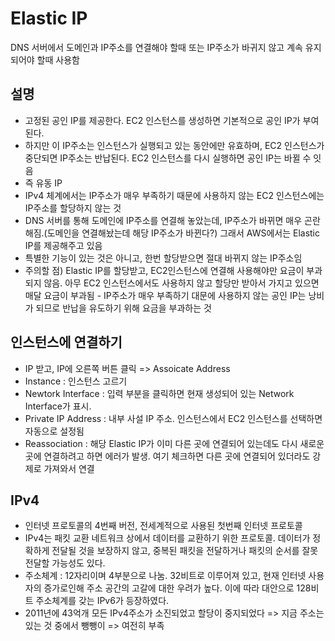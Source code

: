# Elastic IP

DNS 서버에서 도메인과 IP주소를 연결해야 할때 또는 IP주소가 바귀지 않고 계속 유지되어야 할때 사용함

## 설명

- 고정된 공인 IP를 제공한다. EC2 인스턴스를 생성하면 기본적으로 공인 IP가 부여된다.
- 하지만 이 IP주소는 인스턴스가 실행되고 있는 동안에만 유효하며, EC2 인스턴스가 중단되면 IP주소는 반납된다. EC2 인스턴스를 다시 실행하면 공인 IP는 바뀔 수 잇음
- 즉 유동 IP
- IPv4 체계에서는 IP주소가 매우 부족하기 때문에 사용하지 않는 EC2 인스턴스에는 IP주소를 할당하지 않는 것
- DNS 서버를 통해 도메인에 IP주소를 연결해 놓았는데, IP주소가 바뀌면 매우 곤란해짐.(도메인을 연결해놨는데 해당 IP주소가 바뀐다?) 그래서 AWS에서는 Elastic IP를 제공해주고 있음
- 특별한 기능이 있는 것은 아니고, 한번 할당받으면 절대 바뀌지 않는 IP주소임
- 주의할 점) Elastic IP를 할당받고, EC2인스턴스에 연결해 사용해야만 요금이 부과되지 않음. 아무 EC2 인스턴스에서도 사용하지 않고 할당만 받아서 가지고 있으면 매달 요금이 부과됨 - IP주소가 매우 부족하기 대문에 사용하지 않는 공인 IP는 낭비가 되므로 반납을 유도하기 위해 요금을 부과하는 것

## 인스턴스에 연결하기

- IP 받고, IP에 오른쪽 버튼 클릭 => Assoicate Address
- Instance : 인스턴스 고르기
- Newtork Interface : 입력 부분을 클릭하면 현재 생성되어 있는 Network Interface가 표시. 
- Private IP Address : 내부 사설 IP 주소. 인스턴스에서 EC2 인스턴스를 선택하면 자동으로 설정됨
- Reassociation : 해당 Elastic IP가 이미 다른 곳에 연결되어 있는데도 다시 새로운 곳에 연결하려고 하면 에러가 발생. 여기 체크하면 다른 곳에 연결되어 있더라도 강제로 가져와서 연결

## IPv4

- 인터넷 프로토콜의 4번째 버전, 전세계적으로 사용된 첫번째 인터넷 프로토콜
- IPv4는 패킷 교환 네트워크 상에서 데이터를 교환하기 위한 프로토콜. 데이터가 정확하게 전달될 것을 보장하지 않고, 중복된 패킷을 전달하거나 패킷의 순서를 잘못 전달할 가능성도 있다. 
- 주소체계 : 12자리이며 4부분으로 나눔. 32비트로 이루어져 있고, 현재 인터넷 사용자의 증가로인해 주소 공간의 고갈에 대한 우려가 높다. 이에 따라 대안으로 128비트 주소체계를 갖는 IPv6가 등장하였다.
- 2011년에 43억개 모든 IPv4주소가 소진되었고 할당이 중지되었다 => 지금 주소는 있는 것 중에서 뺑뺑이 => 여전히 부족
